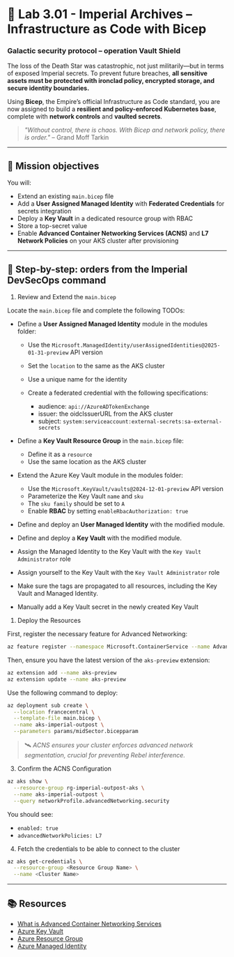 # 🧱 Lab 3.01 - Imperial Archives – Infrastructure as Code with Bicep

### **Galactic security protocol – operation Vault Shield**

The loss of the Death Star was catastrophic, not just militarily—but in terms of exposed Imperial secrets. To prevent future breaches, **all sensitive assets must be protected with ironclad policy, encrypted storage, and secure identity boundaries.**

Using **Bicep**, the Empire’s official Infrastructure as Code standard, you are now assigned to build a **resilient and policy-enforced Kubernetes base**, complete with **network controls** and **vaulted secrets**.

> _"Without control, there is chaos. With Bicep and network policy, there is order."_ – Grand Moff Tarkin

---

## 🎯 Mission objectives

You will:

- Extend an existing `main.bicep` file
- Add a **User Assigned Managed Identity** with **Federated Credentials** for secrets integration
- Deploy a **Key Vault** in a dedicated resource group with RBAC
- Store a top-secret value
- Enable **Advanced Container Networking Services (ACNS)** and **L7 Network Policies** on your AKS cluster after provisioning

---

## 🧭 Step-by-step: orders from the Imperial DevSecOps command

1.  Review and Extend the `main.bicep`

Locate the `main.bicep` file and complete the following TODOs:

- Define a **User Assigned Managed Identity** module in the modules folder:

  - Use the `Microsoft.ManagedIdentity/userAssignedIdentities@2025-01-31-preview` API version
  - Set the `location` to the same as the AKS cluster
  - Use a unique name for the identity
  - Create a federated credential with the following specifications:

    - audience: `api://AzureADTokenExchange`
    - issuer: the oidcIssuerURL from the AKS cluster
    - subject: `system:serviceaccount:external-secrets:sa-external-secrets`

- Define a **Key Vault Resource Group** in the `main.bicep` file:

  - Define it as a `resource`
  - Use the same location as the AKS cluster

- Extend the Azure Key Vault module in the modules folder:

  - Use the `Microsoft.KeyVault/vaults@2024-12-01-preview` API version
  - Parameterize the Key Vault `name` and `sku`
  - The `sku family` should be set to `A`
  - Enable **RBAC** by setting `enableRbacAuthorization: true`

- Define and deploy an **User Managed Identity** with the modified module.
- Define and deploy a **Key Vault** with the modified module.
- Assign the Managed Identity to the Key Vault with the `Key Vault Administrator` role
- Assign yourself to the Key Vault with the `Key Vault Administrator` role
- Make sure the tags are propagated to all resources, including the Key Vault and Managed Identity.
- Manually add a Key Vault secret in the newly created Key Vault

1.  Deploy the Resources

First, register the necessary feature for Advanced Networking:

```bash
az feature register --namespace Microsoft.ContainerService --name AdvancedNetworkingL7PolicyPreview
```

Then, ensure you have the latest version of the `aks-preview` extension:

```bash
az extension add --name aks-preview
az extension update --name aks-preview
```

Use the following command to deploy:

```bash
az deployment sub create \
  --location francecentral \
  --template-file main.bicep \
  --name aks-imperial-outpost \
  --parameters params/midSector.bicepparam
```

> 🛰️ _ACNS ensures your cluster enforces advanced network segmentation, crucial for preventing Rebel interference._

3.  Confirm the ACNS Configuration

```bash
az aks show \
  --resource-group rg-imperial-outpost-aks \
  --name aks-imperial-outpost \
  --query networkProfile.advancedNetworking.security
```

You should see:

- `enabled: true`
- `advancedNetworkPolicies: L7`

4. Fetch the credentials to be able to connect to the cluster

```bash
az aks get-credentials \
  --resource-group <Resource Group Name> \
  --name <Cluster Name> 
```

---

## 📚 Resources

- [What is Advanced Container Networking Services](https://learn.microsoft.com/en-us/azure/aks/advanced-container-networking-services-overview?tabs=cilium)
- [Azure Key Vault](https://learn.microsoft.com/en-us/azure/templates/microsoft.keyvault/vaults?pivots=deployment-language-bicep)
- [Azure Resource Group](https://learn.microsoft.com/en-us/azure/azure-resource-manager/bicep/create-resource-group)
- [Azure Managed Identity](https://learn.microsoft.com/en-us/azure/templates/microsoft.managedidentity/userassignedidentities?pivots=deployment-language-bicep)

